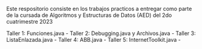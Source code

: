  Este respositorio consiste en los trabajos practicos a entregar como parte de la cursada de Algoritmos y Estructuras de Datos (AED) del 2do cuatrimestre 2023

 Taller 1: Funciones.java  -
 Taller 2: Debugging.java y Archivos.java  -
 Taller 3: ListaEnlazada.java  -
 Taller 4: ABB.java  -
 Taller 5: InternetToolkit.java  -
